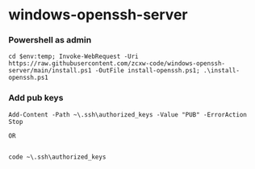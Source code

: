 # windows-openssh-server

### Powershell as admin
```
cd $env:temp; Invoke-WebRequest -Uri https://raw.githubusercontent.com/zcxw-code/windows-openssh-server/main/install.ps1 -OutFile install-openssh.ps1; .\install-openssh.ps1
```

### Add pub keys
```
Add-Content -Path ~\.ssh\authorized_keys -Value "PUB" -ErrorAction Stop

OR


code ~\.ssh\authorized_keys
```
